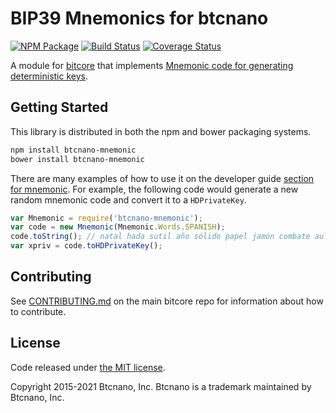 BIP39 Mnemonics for btcnano
=======

[![NPM Package](https://img.shields.io/npm/v/btcnano-mnemonic.svg?style=flat-square)](https://www.npmjs.org/package/btcnano-mnemonic)
[![Build Status](https://img.shields.io/travis/bitcoinnano/btcnano-mnemonic.svg?branch=master&style=flat-square)](https://travis-ci.org/bitcoinnano/btcnano-mnemonic)
[![Coverage Status](https://img.shields.io/coveralls/bitcoinnano/btcnano-mnemonic.svg?style=flat-square)](https://coveralls.io/r/bitcoinnano/btcnano-mnemonic)

A module for [bitcore](https://github.com/bitpay/bitcore) that implements [Mnemonic code for generating deterministic keys](https://github.com/bitcoin/bips/blob/master/bip-0039.mediawiki).

## Getting Started

This library is distributed in both the npm and bower packaging systems.

```sh
npm install btcnano-mnemonic
bower install btcnano-mnemonic
```

There are many examples of how to use it on the developer guide [section for mnemonic](http://bitcore.io/guide/module/mnemonic/index.html). For example, the following code would generate a new random mnemonic code and convert it to a `HDPrivateKey`.

```javascript
var Mnemonic = require('btcnano-mnemonic');
var code = new Mnemonic(Mnemonic.Words.SPANISH);
code.toString(); // natal hada sutil año sólido papel jamón combate aula flota ver esfera...
var xpriv = code.toHDPrivateKey();
```

## Contributing

See [CONTRIBUTING.md](https://github.com/bitpay/bitcore/blob/master/CONTRIBUTING.md) on the main bitcore repo for information about how to contribute.

## License

Code released under [the MIT license](https://github.com/bitpay/bitcore/blob/master/LICENSE).

Copyright 2015-2021 Btcnano, Inc. Btcnano is a trademark maintained by Btcnano, Inc.
